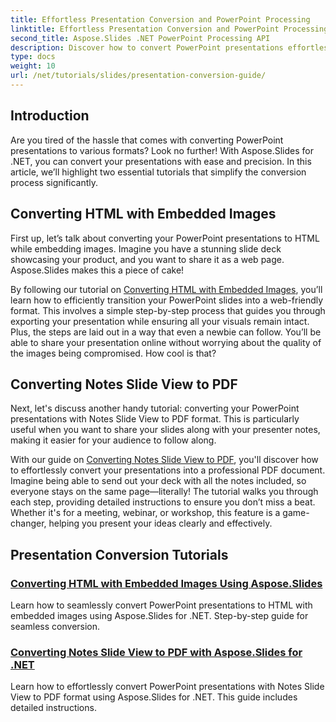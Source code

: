 ```yaml
---
title: Effortless Presentation Conversion and PowerPoint Processing
linktitle: Effortless Presentation Conversion and PowerPoint Processing
second_title: Aspose.Slides .NET PowerPoint Processing API
description: Discover how to convert PowerPoint presentations effortlessly using Aspose.Slides for .NET with our clear, step-by-step tutorials.
type: docs
weight: 10
url: /net/tutorials/slides/presentation-conversion-guide/
---
```

## Introduction

Are you tired of the hassle that comes with converting PowerPoint presentations to various formats? Look no further! With Aspose.Slides for .NET, you can convert your presentations with ease and precision. In this article, we’ll highlight two essential tutorials that simplify the conversion process significantly.

## Converting HTML with Embedded Images

First up, let’s talk about converting your PowerPoint presentations to HTML while embedding images. Imagine you have a stunning slide deck showcasing your product, and you want to share it as a web page. Aspose.Slides makes this a piece of cake! 

By following our tutorial on [Converting HTML with Embedded Images](./converting-html-with-embedded-images/), you’ll learn how to efficiently transition your PowerPoint slides into a web-friendly format. This involves a simple step-by-step process that guides you through exporting your presentation while ensuring all your visuals remain intact. Plus, the steps are laid out in a way that even a newbie can follow. You’ll be able to share your presentation online without worrying about the quality of the images being compromised. How cool is that?

## Converting Notes Slide View to PDF

Next, let's discuss another handy tutorial: converting your PowerPoint presentations with Notes Slide View to PDF format. This is particularly useful when you want to share your slides along with your presenter notes, making it easier for your audience to follow along. 

With our guide on [Converting Notes Slide View to PDF](./converting-notes-slide-view-to-pdf/), you'll discover how to effortlessly convert your presentations into a professional PDF document. Imagine being able to send out your deck with all the notes included, so everyone stays on the same page—literally! The tutorial walks you through each step, providing detailed instructions to ensure you don’t miss a beat. Whether it's for a meeting, webinar, or workshop, this feature is a game-changer, helping you present your ideas clearly and effectively.

## Presentation Conversion Tutorials
### [Converting HTML with Embedded Images Using Aspose.Slides](./converting-html-with-embedded-images/)
Learn how to seamlessly convert PowerPoint presentations to HTML with embedded images using Aspose.Slides for .NET. Step-by-step guide for seamless conversion.
### [Converting Notes Slide View to PDF with Aspose.Slides for .NET](./converting-notes-slide-view-to-pdf/)
Learn how to effortlessly convert PowerPoint presentations with Notes Slide View to PDF format using Aspose.Slides for .NET. This guide includes detailed instructions.
